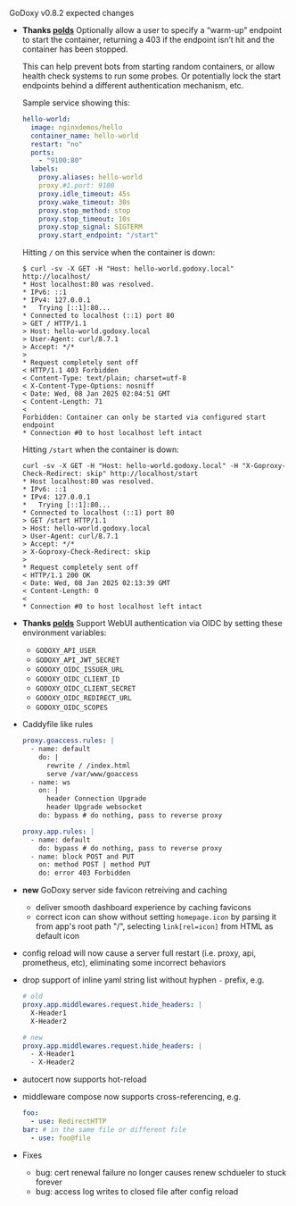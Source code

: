 GoDoxy v0.8.2 expected changes

- **Thanks [polds](https://github.com/polds)**
  Optionally allow a user to specify a “warm-up” endpoint to start the container, returning a 403 if the endpoint isn’t hit and the container has been stopped.

  This can help prevent bots from starting random containers, or allow health check systems to run some probes. Or potentially lock the start endpoints behind a different authentication mechanism, etc.

  Sample service showing this:

  ```yaml
  hello-world:
    image: nginxdemos/hello
    container_name: hello-world
    restart: "no"
    ports:
      - "9100:80"
    labels:
      proxy.aliases: hello-world
      proxy.#1.port: 9100
      proxy.idle_timeout: 45s
      proxy.wake_timeout: 30s
      proxy.stop_method: stop
      proxy.stop_timeout: 10s
      proxy.stop_signal: SIGTERM
      proxy.start_endpoint: "/start"
  ```

  Hitting `/` on this service when the container is down:

  ```curl
  $ curl -sv -X GET -H "Host: hello-world.godoxy.local" http://localhost/
  * Host localhost:80 was resolved.
  * IPv6: ::1
  * IPv4: 127.0.0.1
  *   Trying [::1]:80...
  * Connected to localhost (::1) port 80
  > GET / HTTP/1.1
  > Host: hello-world.godoxy.local
  > User-Agent: curl/8.7.1
  > Accept: */*
  >
  * Request completely sent off
  < HTTP/1.1 403 Forbidden
  < Content-Type: text/plain; charset=utf-8
  < X-Content-Type-Options: nosniff
  < Date: Wed, 08 Jan 2025 02:04:51 GMT
  < Content-Length: 71
  <
  Forbidden: Container can only be started via configured start endpoint
  * Connection #0 to host localhost left intact
  ```

  Hitting `/start` when the container is down:

  ```curl
  curl -sv -X GET -H "Host: hello-world.godoxy.local" -H "X-Goproxy-Check-Redirect: skip" http://localhost/start
  * Host localhost:80 was resolved.
  * IPv6: ::1
  * IPv4: 127.0.0.1
  *   Trying [::1]:80...
  * Connected to localhost (::1) port 80
  > GET /start HTTP/1.1
  > Host: hello-world.godoxy.local
  > User-Agent: curl/8.7.1
  > Accept: */*
  > X-Goproxy-Check-Redirect: skip
  >
  * Request completely sent off
  < HTTP/1.1 200 OK
  < Date: Wed, 08 Jan 2025 02:13:39 GMT
  < Content-Length: 0
  <
  * Connection #0 to host localhost left intact
  ```

- **Thanks [polds](https://github.com/polds)**
  Support WebUI authentication via OIDC by setting these environment variables:
  - `GODOXY_API_USER`
  - `GODOXY_API_JWT_SECRET`
  - `GODOXY_OIDC_ISSUER_URL`
  - `GODOXY_OIDC_CLIENT_ID`
  - `GODOXY_OIDC_CLIENT_SECRET`
  - `GODOXY_OIDC_REDIRECT_URL`
  - `GODOXY_OIDC_SCOPES`

- Caddyfile like rules

  ```yaml
  proxy.goaccess.rules: |
    - name: default
      do: |
        rewrite / /index.html
        serve /var/www/goaccess
    - name: ws
      on: |
        header Connection Upgrade
        header Upgrade websocket
      do: bypass # do nothing, pass to reverse proxy

  proxy.app.rules: |
    - name: default
      do: bypass # do nothing, pass to reverse proxy
    - name: block POST and PUT
      on: method POST | method PUT
      do: error 403 Forbidden
  ```

- **new** GoDoxy server side favicon retreiving and caching
  - deliver smooth dashboard experience by caching favicons
  - correct icon can show without setting `homepage.icon` by parsing it from app's root path "/", selecting `link[rel=icon]` from HTML as default icon
- config reload will now cause a server full restart (i.e. proxy, api, prometheus, etc), eliminating some incorrect behaviors
- drop support of inline yaml string list without hyphen `-` prefix, e.g.
  ```yaml
  # old
  proxy.app.middlewares.request.hide_headers: |
    X-Header1
    X-Header2
  
  # new
  proxy.app.middlewares.request.hide_headers: |
    - X-Header1
    - X-Header2
  ```
- autocert now supports hot-reload
- middleware compose now supports cross-referencing, e.g.
  ```yaml
  foo:
    - use: RedirectHTTP
  bar: # in the same file or different file
    - use: foo@file
  ```

- Fixes
  - bug: cert renewal failure no longer causes renew schdueler to stuck forever
  - bug: access log writes to closed file after config reload
